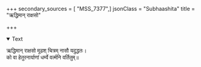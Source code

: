 +++
secondary_sources = [ "MSS_7377",]
jsonClass = "Subhaashita"
title = "ऋद्धिमान् राक्षसो"

+++

<details open><summary>Text</summary>

ऋद्धिमान् राक्षसो मूढश् चित्रम् नासौ यदुद्धतः।  
को वा हेतुरनार्याणां धर्म्ये वर्त्मनि वर्तितुम्॥
</details>
